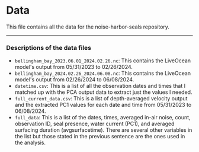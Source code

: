 # Data

This file contains all the data for the noise-harbor-seals repository.

-------------------

### Descriptions of the data files

- `bellingham_bay_2023.06.01_2024.02.26.nc`: This contains the LiveOcean model's output from 05/31/2023 to 02/26/2024.
- `bellingham_bay_2024.02.26_2024.06.08.nc`: This contains the LiveOcean model's output from 02/26/2024 to 06/08/2024.
- `datetime.csv`: This is a list of all the observation dates and times that I matched up with the PCA output data to extract just the values I needed. 
- `full_current_data.csv`: This is a list of depth-averaged velocity output and the extracted PC1 values for each date and time from 05/31/2023 to 06/08/2024.
- `full_data`: This is a list of the dates, times, averaged in-air noise, count, observation ID, seal presence, water current (PC1), and averaged surfacing duration (avgsurfacetime). There are several other variables in the list but those stated in the previous sentence are the ones used in the analysis. 
